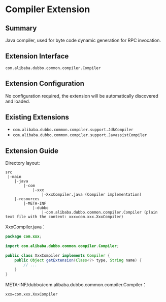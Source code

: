 # Compiler Extension

## Summary

Java compiler, used for byte code dynamic generation for RPC invocation.

## Extension Interface

`com.alibaba.dubbo.common.compiler.Compiler`

## Extension Configuration

No configuration required, the extension will be automatically discovered and loaded.

## Existing Extensions

* `com.alibaba.dubbo.common.compiler.support.JdkCompiler`
* `com.alibaba.dubbo.common.compiler.support.JavassistCompiler`

## Extension Guide

Directory layout:

```
src
 |-main
    |-java
        |-com
            |-xxx
                |-XxxCompiler.java (Compiler implementation)
    |-resources
        |-META-INF
            |-dubbo
                |-com.alibaba.dubbo.common.compiler.Compiler (plain text file with the content: xxx=com.xxx.XxxCompiler)
```

XxxCompiler.java：

```java
package com.xxx;
 
import com.alibaba.dubbo.common.compiler.Compiler;
 
public class XxxCompiler implements Compiler {
    public Object getExtension(Class<?> type, String name) {
        // ...
    }
}
```

META-INF/dubbo/com.alibaba.dubbo.common.compiler.Compiler：

```properties
xxx=com.xxx.XxxCompiler
```
